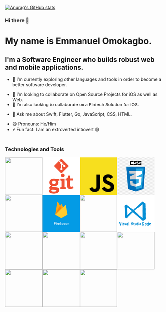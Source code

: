 [![Anurag's GitHub stats](https://github-readme-stats.vercel.app/api?username=omokagbo)](https://github.com/anuraghazra/github-readme-stats)

### Hi there 👋

#

# My name is Emmanuel Omokagbo.

## I'm a Software Engineer who builds robust web and mobile applications.

- 🔭 I’m currently exploring other languages and tools in order to become a better software developer.
<!-- - 🌱 I’m currently learning Python. -->
- 👯 I’m looking to collaborate on Open Source Projects for iOS as well as Web.
- 👯 I’m also looking to collaborate on a Fintech Solution for iOS.
<!-- - 🤔 I’m looking for help with ... -->
- 💬 Ask me about Swift, Flutter, Go, JavaScript, CSS, HTML.
<!-- - 📫 How to reach me: my email -->
- 😄 Pronouns: He/Him
- ⚡ Fun fact: I am an extroverted introvert 😅

# 

### Technologies and Tools
<a href="url"><img src="https://user-images.githubusercontent.com/69020285/130030602-14400d83-414c-4adf-9871-679e3cee048c.png" align="left" height="120" width="120" ></a> <a href="url"><img src="https://raw.githubusercontent.com/oluSammy/oluSammy/master/img/git%20logo-2.png" align="left" height="120" width="120" ></a> <a href="url"><img src="https://raw.githubusercontent.com/oluSammy/oluSammy/master/img/js.png" align="left" height="120" width="120" ></a> <a href="url"><img src="https://raw.githubusercontent.com/oluSammy/oluSammy/master/img/css%20logo-2.png" align="left" height="120" width="120" ></a> <a href="url"><img src="https://user-images.githubusercontent.com/69020285/130030708-42c04385-8e11-4380-ab35-7d621c2cc2aa.png" align="left" height="120" width="120" ></a> <a href="url"><img src="https://github.com/oluSammy/oluSammy/blob/master/img/firebase%20logo.png?raw=true" align="left" height="120" width="120" ></a> <a href="url"><img src="https://user-images.githubusercontent.com/69020285/135035986-9b40b0ca-8b0a-400a-abe0-62e365255bae.png" align="left" height="120" width="120" ></a> <a href="url"><img src="https://github.com/oluSammy/oluSammy/blob/master/img/vs%20code.png?raw=true" align="left" height="120" width="120" ></a> <a href="url"><img src="https://user-images.githubusercontent.com/69020285/139160920-22b0af85-c737-49c8-ab26-4fb018fb4bb5.png" align="left" height="120" width="120" ></a> <a href="url"><img src="https://user-images.githubusercontent.com/69020285/157914989-b964561b-f10d-455e-b42d-8a32bad78d43.png" align="left" height="120" width="120" ></a> <a href="url"><img src="https://user-images.githubusercontent.com/69020285/157915089-e9534ca8-ab16-410c-8f0b-9ff3a811fbd3.png" align="left" height="120" width="120" ></a> <a href="url"><img src="https://user-images.githubusercontent.com/69020285/157915174-99a4a9c7-0d3c-4907-9307-3661623707bb.png" align="left" height="120" width="120" ></a> <a href="url"><img src="https://user-images.githubusercontent.com/69020285/157915281-5d0d252b-d8f0-485b-a863-2d9465b2c47a.png" align="left" height="120" width="120" ></a> <a href="url"><img src="https://user-images.githubusercontent.com/69020285/157915349-478563ad-7721-4ee9-9ada-6d095f9ed21f.png" align="left" height="120" width="120" ></a> <a href="url"><img src="https://user-images.githubusercontent.com/69020285/157915448-76931510-cf25-4482-bb6a-3667b2dbe45c.png" align="left" height="120" width="120" ></a> 

<!-- <a href="url"><img src="http://url.to/image.png" align="left" height="120" width="120" ></a> -->
